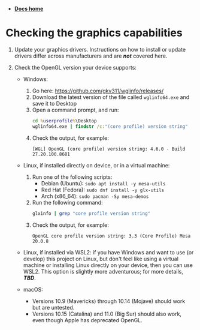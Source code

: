 -   **[Docs home](../docs.md)**

# Checking the graphics capabilities


1.  Update your graphics drivers. Instructions on how to install or update drivers differ across manufacturers and are ***not*** covered here.
2.  Check the OpenGL version your device supports:

    -   Windows:
        1.  Go here: https://github.com/gkv311/wglinfo/releases/
        2.  Download the latest version of the file called `wglinfo64.exe` and save it to Desktop
        3.  Open a command prompt, and run:
            ```bat
            cd %userprofile%\Desktop
            wglinfo64.exe | findstr /c:"(core profile) version string"
            ```
        4.  Check the output, for example:
            ```
            [WGL] OpenGL (core profile) version string: 4.6.0 - Build 27.20.100.8681
            ```
        
    -   Linux, if installed directly on device, or in a virtual machine:
        1.  Run one of the following scripts:
            -   Debian (Ubuntu): `sudo apt install -y mesa-utils`
            -   Red Hat (Fedora): `sudo dnf install -y glx-utils`
            -   Arch (x86_64): `sudo pacman -Sy mesa-demos`
        2.  Run the following command:
            ```bash
            glxinfo | grep "core profile version string"
            ```
        4.  Check the output, for example:
            ```
            OpenGL core profile version string: 3.3 (Core Profile) Mesa 20.0.8
            ```

    -   Linux, if installed via WSL2: if you have Windows and want to use (or develop) this project on Linux, but don't feel like using a virtual machine or installing Linux directly on your device, then you can use WSL2. This option is slightly more adventurous; for more details, ***TBD***.

    -   macOS:
        -   Versions 10.9 (Mavericks) through 10.14 (Mojave) should work but are untested.
        -   Versions 10.15 (Catalina) and 11.0 (Big Sur) should also work, even though Apple has deprecated OpenGL.
